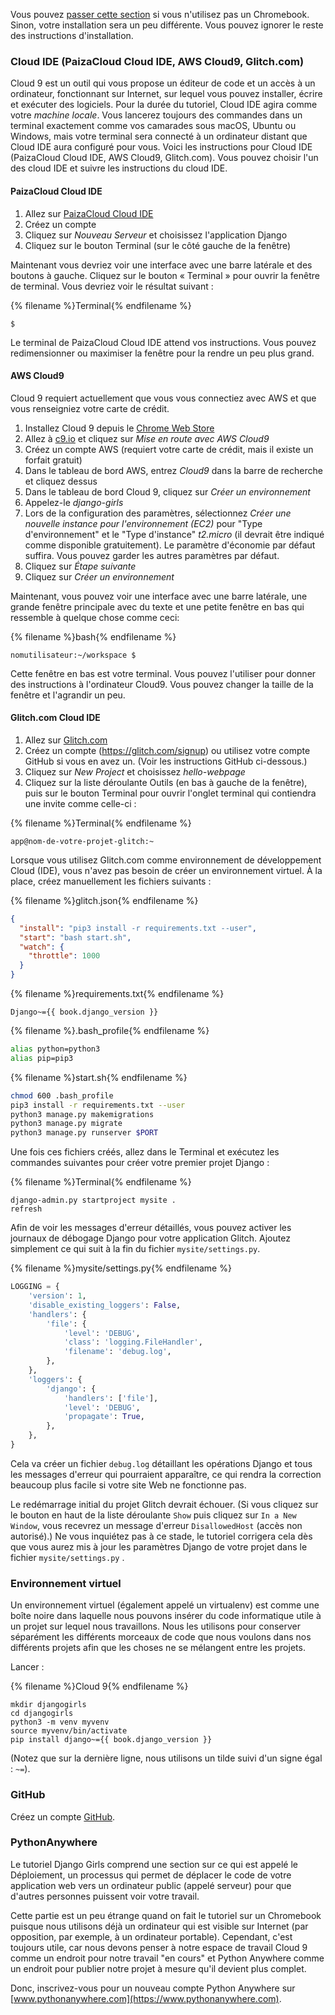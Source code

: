 Vous pouvez [passer cette section](http://tutorial.djangogirls.org/en/installation/#install-python) si vous n'utilisez pas un Chromebook. Sinon, votre installation sera un peu différente. Vous pouvez ignorer le reste des instructions d'installation.

### Cloud IDE (PaizaCloud Cloud IDE, AWS Cloud9, Glitch.com)

Cloud 9 est un outil qui vous propose un éditeur de code et un accès à un ordinateur, fonctionnant sur Internet, sur lequel vous pouvez installer, écrire et exécuter des logiciels. Pour la durée du tutoriel, Cloud IDE agira comme votre *machine locale*. Vous lancerez toujours des commandes dans un terminal exactement comme vos camarades sous macOS, Ubuntu ou Windows, mais votre terminal sera connecté à un ordinateur distant que Cloud IDE aura configuré pour vous. Voici les instructions pour Cloud IDE (PaizaCloud Cloud IDE, AWS Cloud9, Glitch.com). Vous pouvez choisir l'un des cloud IDE et suivre les instructions du cloud IDE.

#### PaizaCloud Cloud IDE

1. Allez sur [PaizaCloud Cloud IDE](https://paiza.cloud/)
2. Créez un compte
3. Cliquez sur *Nouveau Serveur* et choisissez l'application Django
4. Cliquez sur le bouton Terminal (sur le côté gauche de la fenêtre)

Maintenant vous devriez voir une interface avec une barre latérale et des boutons à gauche. Cliquez sur le bouton « Terminal » pour ouvrir la fenêtre de terminal. Vous devriez voir le résultat suivant :

{% filename %}Terminal{% endfilename %}

    $
    

Le terminal de PaizaCloud Cloud IDE attend vos instructions. Vous pouvez redimensionner ou maximiser la fenêtre pour la rendre un peu plus grand.

#### AWS Cloud9

Cloud 9 requiert actuellement que vous vous connectiez avec AWS et que vous renseigniez votre carte de crédit.

1. Installez Cloud 9 depuis le [Chrome Web Store](https://chrome.google.com/webstore/detail/cloud9/nbdmccoknlfggadpfkmcpnamfnbkmkcp)
2. Allez à [c9.io](https://c9.io) et cliquez sur *Mise en route avec AWS Cloud9*
3. Créez un compte AWS (requiert votre carte de crédit, mais il existe un forfait gratuit)
4. Dans le tableau de bord AWS, entrez *Cloud9* dans la barre de recherche et cliquez dessus
5. Dans le tableau de bord Cloud 9, cliquez sur *Créer un environnement*
6. Appelez-le *django-girls*
7. Lors de la configuration des paramètres, sélectionnez *Créer une nouvelle instance pour l'environnement (EC2)* pour "Type d'environnement" et le "Type d'instance" *t2.micro* (il devrait être indiqué comme disponible gratuitement). Le paramètre d'économie par défaut suffira. Vous pouvez garder les autres paramètres par défaut.
8. Cliquez sur *Étape suivante*
9. Cliquez sur *Créer un environnement*

Maintenant, vous pouvez voir une interface avec une barre latérale, une grande fenêtre principale avec du texte et une petite fenêtre en bas qui ressemble à quelque chose comme ceci:

{% filename %}bash{% endfilename %}

    nomutilisateur:~/workspace $
    

Cette fenêtre en bas est votre terminal. Vous pouvez l'utiliser pour donner des instructions à l'ordinateur Cloud9. Vous pouvez changer la taille de la fenêtre et l'agrandir un peu.

#### Glitch.com Cloud IDE

1. Allez sur [Glitch.com](https://glitch.com/)
2. Créez un compte (https://glitch.com/signup) ou utilisez votre compte GitHub si vous en avez un. (Voir les instructions GitHub ci-dessous.)
3. Cliquez sur *New Project* et choisissez *hello-webpage*
4. Cliquez sur la liste déroulante Outils (en bas à gauche de la fenêtre), puis sur le bouton Terminal pour ouvrir l'onglet terminal qui contiendra une invite comme celle-ci :

{% filename %}Terminal{% endfilename %}

    app@nom-de-votre-projet-glitch:~
    

Lorsque vous utilisez Glitch.com comme environnement de développement Cloud (IDE), vous n'avez pas besoin de créer un environnement virtuel. À la place, créez manuellement les fichiers suivants :

{% filename %}glitch.json{% endfilename %}

```json
{
  "install": "pip3 install -r requirements.txt --user",
  "start": "bash start.sh",
  "watch": {
    "throttle": 1000
  }
}
```

{% filename %}requirements.txt{% endfilename %}

    Django~={{ book.django_version }}
    

{% filename %}.bash_profile{% endfilename %}

```bash
alias python=python3
alias pip=pip3
```

{% filename %}start.sh{% endfilename %}

```bash
chmod 600 .bash_profile
pip3 install -r requirements.txt --user
python3 manage.py makemigrations
python3 manage.py migrate
python3 manage.py runserver $PORT
```

Une fois ces fichiers créés, allez dans le Terminal et exécutez les commandes suivantes pour créer votre premier projet Django :

{% filename %}Terminal{% endfilename %}

    django-admin.py startproject mysite .
    refresh
    

Afin de voir les messages d'erreur détaillés, vous pouvez activer les journaux de débogage Django pour votre application Glitch. Ajoutez simplement ce qui suit à la fin du fichier `mysite/settings.py`.

{% filename %}mysite/settings.py{% endfilename %}

```python
LOGGING = {
    'version': 1,
    'disable_existing_loggers': False,
    'handlers': {
        'file': {
            'level': 'DEBUG',
            'class': 'logging.FileHandler',
            'filename': 'debug.log',
        },
    },
    'loggers': {
        'django': {
            'handlers': ['file'],
            'level': 'DEBUG',
            'propagate': True,
        },
    },
}
```

Cela va créer un fichier `debug.log` détaillant les opérations Django et tous les messages d'erreur qui pourraient apparaître, ce qui rendra la correction beaucoup plus facile si votre site Web ne fonctionne pas.

Le redémarrage initial du projet Glitch devrait échouer. (Si vous cliquez sur le bouton en haut de la liste déroulante `Show` puis cliquez sur `In a New Window`, vous recevrez un message d'erreur `DisallowedHost` (accès non autorisé).) Ne vous inquiétez pas à ce stade, le tutoriel corrigera cela dès que vous aurez mis à jour les paramètres Django de votre projet dans le fichier `mysite/settings.py` .

### Environnement virtuel

Un environnement virtuel (également appelé un virtualenv) est comme une boîte noire dans laquelle nous pouvons insérer du code informatique utile à un projet sur lequel nous travaillons. Nous les utilisons pour conserver séparément les différents morceaux de code que nous voulons dans nos différents projets afin que les choses ne se mélangent entre les projets.

Lancer :

{% filename %}Cloud 9{% endfilename %}

    mkdir djangogirls
    cd djangogirls
    python3 -m venv myvenv
    source myvenv/bin/activate
    pip install django~={{ book.django_version }}
    

(Notez que sur la dernière ligne, nous utilisons un tilde suivi d'un signe égal : `~=`).

### GitHub

Créez un compte [GitHub](https://github.com).

### PythonAnywhere

Le tutoriel Django Girls comprend une section sur ce qui est appelé le Déploiement, un processus qui permet de déplacer le code de votre application web vers un ordinateur public (appelé serveur) pour que d'autres personnes puissent voir votre travail.

Cette partie est un peu étrange quand on fait le tutoriel sur un Chromebook puisque nous utilisons déjà un ordinateur qui est visible sur Internet (par opposition, par exemple, à un ordinateur portable). Cependant, c'est toujours utile, car nous devons penser à notre espace de travail Cloud 9 comme un endroit pour notre travail "en cours" et Python Anywhere comme un endroit pour publier notre projet à mesure qu'il devient plus complet.

Donc, inscrivez-vous pour un nouveau compte Python Anywhere sur [www.pythonanywhere.com](https://www.pythonanywhere.com).